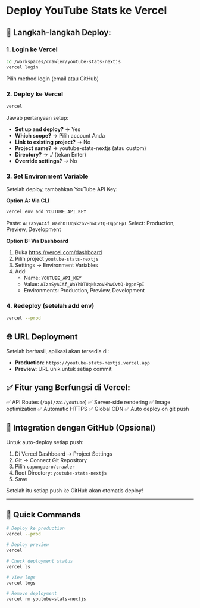 # Deploy YouTube Stats ke Vercel

## 🚀 Langkah-langkah Deploy:

### 1. Login ke Vercel
```bash
cd /workspaces/crawler/youtube-stats-nextjs
vercel login
```
Pilih method login (email atau GitHub)

### 2. Deploy ke Vercel
```bash
vercel
```

Jawab pertanyaan setup:
- **Set up and deploy?** → Yes
- **Which scope?** → Pilih account Anda
- **Link to existing project?** → No
- **Project name?** → youtube-stats-nextjs (atau custom)
- **Directory?** → ./ (tekan Enter)
- **Override settings?** → No

### 3. Set Environment Variable
Setelah deploy, tambahkan YouTube API Key:

**Option A: Via CLI**
```bash
vercel env add YOUTUBE_API_KEY
```
Paste: `AIzaSyACAf_WaYhDTUqNkzoVHhwCvtQ-DgpnFpI`
Select: Production, Preview, Development

**Option B: Via Dashboard**
1. Buka https://vercel.com/dashboard
2. Pilih project `youtube-stats-nextjs`
3. Settings → Environment Variables
4. Add:
   - Name: `YOUTUBE_API_KEY`
   - Value: `AIzaSyACAf_WaYhDTUqNkzoVHhwCvtQ-DgpnFpI`
   - Environments: Production, Preview, Development

### 4. Redeploy (setelah add env)
```bash
vercel --prod
```

## 🌐 URL Deployment

Setelah berhasil, aplikasi akan tersedia di:
- **Production**: `https://youtube-stats-nextjs.vercel.app`
- **Preview**: URL unik untuk setiap commit

## ✅ Fitur yang Berfungsi di Vercel:

✅ API Routes (`/api/zai/youtube`)
✅ Server-side rendering
✅ Image optimization
✅ Automatic HTTPS
✅ Global CDN
✅ Auto deploy on git push

## 🔗 Integration dengan GitHub (Opsional)

Untuk auto-deploy setiap push:

1. Di Vercel Dashboard → Project Settings
2. Git → Connect Git Repository
3. Pilih `capungaero/crawler`
4. Root Directory: `youtube-stats-nextjs`
5. Save

Setelah itu setiap push ke GitHub akan otomatis deploy!

---

## 📝 Quick Commands

```bash
# Deploy ke production
vercel --prod

# Deploy preview
vercel

# Check deployment status
vercel ls

# View logs
vercel logs

# Remove deployment
vercel rm youtube-stats-nextjs
```
